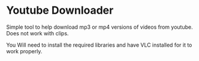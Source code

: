 # Youtube Downloader

Simple tool to help download mp3 or mp4 versions of videos from youtube. Does not work with clips.

You Will need to install the required libraries and have VLC installed for it to work properly.
